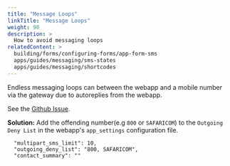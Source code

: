 ```yaml
---
title: "Message Loops"
linkTitle: "Message Loops"
weight: 90
description: >
  How to avoid messaging loops
relatedContent: >
  building/forms/configuring-forms/app-form-sms
  apps/guides/messaging/sms-states
  apps/guides/messaging/shortcodes
---
```

Endless messaging loops can between the webapp and a mobile number via the gateway due to autoreplies from the webapp.

See the [Github Issue](https://github.com/medic/cht-core/issues/750).

**Solution:** Add the offending number(e.g `800` or `SAFARICOM`) to the `Outgoing Deny List` in the webapp's `app_settings` configuration file.

```
  "multipart_sms_limit": 10,
  "outgoing_deny_list": "800, SAFARICOM",
  "contact_summary": ""

```
